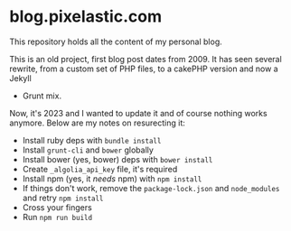 # blog.pixelastic.com

This repository holds all the content of my personal blog. 

This is an old project, first blog post dates from 2009. It has seen several
rewrite, from a custom set of PHP files, to a cakePHP version and now a Jekyll
+ Grunt mix.

Now, it's 2023 and I wanted to update it and of course nothing works anymore.
Below are my notes on resurecting it:

- Install ruby deps with `bundle install`
- Install `grunt-cli` and `bower` globally
- Install bower (yes, bower) deps with `bower install`
- Create `_algolia_api_key` file, it's required
- Install npm (yes, it *needs* npm) with `npm install`
- If things don't work, remove the `package-lock.json` and `node_modules` and
  retry `npm install`
- Cross your fingers
- Run `npm run build`
